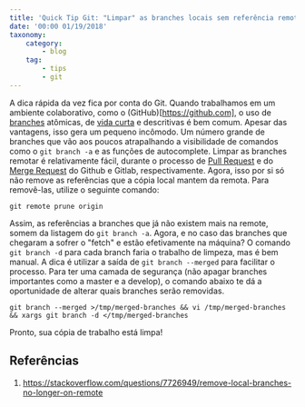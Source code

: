 ```yaml
---
title: 'Quick Tip Git: "Limpar" as branches locais sem referência remota e que já foram "merged"'
date: '00:00 01/19/2018'
taxonomy:
    category:
        - blog
    tag:
        - tips
        - git
---
```


A dica rápida da vez fica por conta do Git. Quando trabalhamos em um ambiente colaborativo, como o (GitHub)[https://github.com], o uso de [branches](https://git-scm.com/book/pt-br/v1/Ramifica%C3%A7%C3%A3o-Branching-no-Git-O-que-%C3%A9-um-Branch) atômicas, de [vida curta](https://trunkbaseddevelopment.com/short-lived-feature-branches/) e descritivas é bem comum. Apesar das vantagens, isso gera um pequeno incômodo. Um número grande de branches que vão aos poucos atrapalhando a visibilidade de comandos como o `git branch -a` e as funções de autocomplete. Limpar as branches remotar é relativamente fácil, durante o processo de [Pull Request](https://help.github.com/articles/deleting-and-restoring-branches-in-a-pull-request/) e do [Merge Request](https://gitlab.com/gitlab-org/gitlab-ce/merge_requests/6449) do Github e Gitlab, respectivamente. Agora, isso por si só não remove as referências que a cópia local mantem da remota. Para removê-las, utilize o seguinte comando:

```
git remote prune origin
```

Assim, as referências a branches que já não existem mais na remote, somem da listagem do `git branch -a`. Agora, e no caso das branches que chegaram a sofrer o "fetch" e estão efetivamente na máquina? O comando `git branch -d` para cada branch faria o trabalho de limpeza, mas é bem manual. A dica é utilizar a saída de `git branch --merged` para facilitar o processo. Para ter uma camada de segurança (não apagar branches importantes como a master e a develop), o comando abaixo te dá a oportunidade de alterar quais branches serão removidas.

```
git branch --merged >/tmp/merged-branches && vi /tmp/merged-branches && xargs git branch -d </tmp/merged-branches
```
Pronto, sua cópia de trabalho está limpa!

## Referências

1. https://stackoverflow.com/questions/7726949/remove-local-branches-no-longer-on-remote
